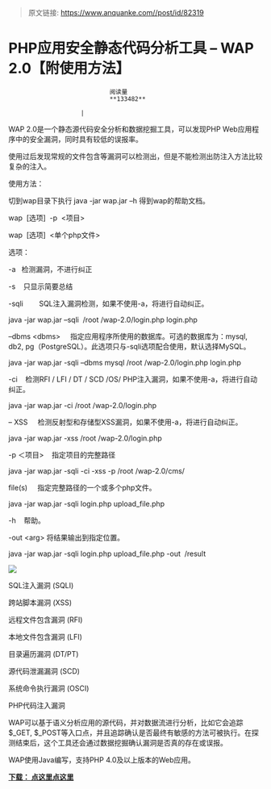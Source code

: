> 原文链接: https://www.anquanke.com//post/id/82319 


# PHP应用安全静态代码分析工具 – WAP 2.0【附使用方法】


                                阅读量   
                                **133482**
                            
                        |
                        
                                                                                    



WAP 2.0是一个静态源代码安全分析和数据挖掘工具，可以发现PHP Web应用程序中的安全漏洞，同时具有较低的误报率。

使用过后发现常规的文件包含等漏洞可以检测出，但是不能检测出防注入方法比较复杂的注入。

使用方法：

切到wap目录下执行 java -jar wap.jar –h 得到wap的帮助文档。

wap  [选项]  -p  &lt;项目&gt;

wap  [选项]  &lt;单个php文件&gt;

选项：

-a   检测漏洞，不进行纠正

-s    只显示简要总结

-sqli        SQL注入漏洞检测，如果不使用-a，将进行自动纠正。

java -jar wap.jar –sqli  /root /wap-2.0/login.php login.php

–dbms &lt;dbms&gt;     指定应用程序所使用的数据库。可选的数据库为：mysql, db2, pg（PostgreSQL）。此选项只与-sqli选项配合使用，默认选择MySQL。

java -jar wap.jar -sqli –dbms mysql /root /wap-2.0/login.php login.php

-ci    检测RFI / LFI / DT / SCD /OS/ PHP注入漏洞，如果不使用-a，将进行自动纠正。

java -jar wap.jar -ci /root /wap-2.0/login.php

– XSS     检测反射型和存储型XSS漏洞，如果不使用-a，将进行自动纠正。

java -jar wap.jar -xss /root /wap-2.0/login.php

-p ＜项目&gt;    指定项目的完整路径

java -jar wap.jar -sqli -ci -xss -p /root /wap-2.0/cms/

file(s)     指定完整路径的一个或多个php文件。

java -jar wap.jar -sqli login.php upload_file.php

-h    帮助。

-out &lt;arg&gt; 将结果输出到指定位置。

java -jar wap.jar -sqli login.php upload_file.php -out  /result

[![](https://p3.ssl.qhimg.com/t01a772cc2fbaf0b932.png)](https://p3.ssl.qhimg.com/t01a772cc2fbaf0b932.png)

SQL注入漏洞 (SQLI)

跨站脚本漏洞 (XSS)

远程文件包含漏洞 (RFI)

本地文件包含漏洞 (LFI)

目录遍历漏洞 (DT/PT)

源代码泄漏漏洞 (SCD)

系统命令执行漏洞 (OSCI)

PHP代码注入漏洞

WAP可以基于语义分析应用的源代码，并对数据流进行分析，比如它会追踪$_GET, $_POST等入口点，并且追踪确认是否最终有敏感的方法可被执行。在探测结束后，这个工具还会通过数据挖掘确认漏洞是否真的存在或误报。

WAP使用Java编写，支持PHP 4.0及以上版本的Web应用。

[****下载： 点这里点这里****](http://sourceforge.net/projects/awap/)
